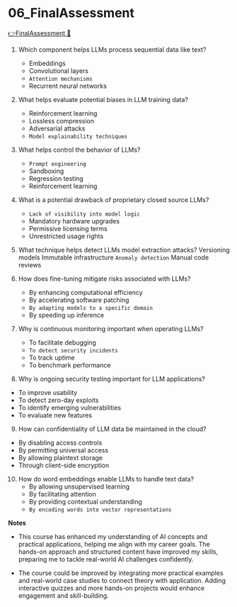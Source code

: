 # 06_FinalAssessment

[👉FinalAssessment &#128279;](https://codered.eccouncil.org/courseVideo/generative-ai-for-cybersecurity-course?finalAssessment=true&type=1)

1. Which component helps LLMs process sequential data like text?
   - Embeddings
   - Convolutional layers
   - `Attention mechanisms`
   - Recurrent neural networks
2. What helps evaluate potential biases in LLM training data?

   - Reinforcement learning
   - Lossless compression
   - Adversarial attacks
   - `Model explainability techniques`

3. What helps control the behavior of LLMs?

   - `Prompt engineering`
   - Sandboxing
   - Regression testing
   - Reinforcement learning

4. What is a potential drawback of proprietary closed source LLMs?

   - `Lack of visibility into model logic`
   - Mandatory hardware upgrades
   - Permissive licensing terms
   - Unrestricted usage rights

5. What technique helps detect LLMs model extraction attacks?
   Versioning models
   Immutable infrastructure
   `Anomaly detection`
   Manual code reviews

6. How does fine-tuning mitigate risks associated with LLMs?

   - By enhancing computational efficiency
   - By accelerating software patching
   - `By adapting models to a specific domain`
   - By speeding up inference

7. Why is continuous monitoring important when operating LLMs?

   - To facilitate debugging
   - `To detect security incidents`
   - To track uptime
   - To benchmark performance

8. Why is ongoing security testing important for LLM applications?

- To improve usability
- To detect zero-day exploits
- To identify emerging vulnerabilities
- To evaluate new features

9. How can confidentiality of LLM data be maintained in the cloud?

- By disabling access controls
- By permitting universal access
- By allowing plaintext storage
- Through client-side encryption

10. How do word embeddings enable LLMs to handle text data?
    - By allowing unsupervised learning
    - By facilitating attention
    - By providing contextual understanding
    - `By encoding words into vector representations`

**Notes**

- This course has enhanced my understanding of AI concepts and practical applications, helping me align with my career goals. The hands-on approach and structured content have improved my skills, preparing me to tackle real-world AI challenges confidently.

- The course could be improved by integrating more practical examples and real-world case studies to connect theory with application. Adding interactive quizzes and more hands-on projects would enhance engagement and skill-building.
